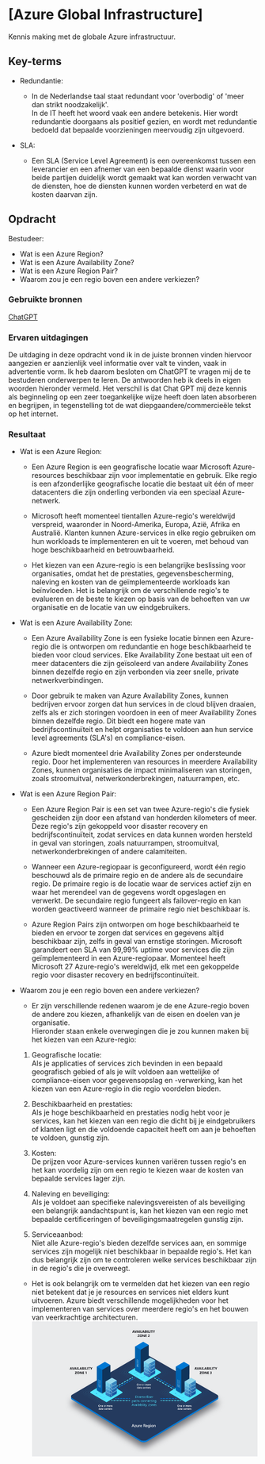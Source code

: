 # [Azure Global Infrastructure]
Kennis making met de globale Azure infrastructuur.

## Key-terms
- Redundantie:
  + In de Nederlandse taal staat redundant voor 'overbodig' of 'meer dan strikt noodzakelijk'.  
  In de IT heeft het woord vaak een andere betekenis. Hier wordt redundantie doorgaans als positief gezien, en wordt met redundantie bedoeld dat bepaalde voorzieningen meervoudig zijn uitgevoerd.

- SLA:
  + Een SLA (Service Level Agreement) is een overeenkomst tussen een leverancier en een afnemer van een bepaalde dienst waarin voor beide partijen duidelijk wordt gemaakt wat kan worden verwacht van de diensten, hoe de diensten kunnen worden verbeterd en wat de kosten daarvan zijn.

## Opdracht
Bestudeer:
- Wat is een Azure Region?
- Wat is een Azure Availability Zone?
- Wat is een Azure Region Pair?
- Waarom zou je een regio boven een andere verkiezen?
### Gebruikte bronnen
[ChatGPT](https://chat.openai.com/)

### Ervaren uitdagingen
De uitdaging in deze opdracht vond ik in de juiste bronnen vinden hiervoor aangezien er aanzienlijk veel informatie over valt te vinden, vaak in advertentie vorm. Ik heb daarom besloten om ChatGPT te vragen mij de te bestuderen onderwerpen te leren. De antwoorden heb ik deels in eigen woorden hieronder vermeld. Het verschil is dat Chat GPT mij deze kennis als beginneling op een zeer toegankelijke wijze heeft doen laten absorberen en begrijpen, in tegenstelling tot de wat diepgaandere/commercieële tekst op het internet. 

### Resultaat
- Wat is een Azure Region:

  + Een Azure Region is een geografische locatie waar Microsoft Azure-resources beschikbaar zijn voor implementatie en gebruik. Elke regio is een afzonderlijke geografische locatie die bestaat uit één of meer datacenters die zijn onderling verbonden via een speciaal Azure-netwerk.  

  + Microsoft heeft momenteel tientallen Azure-regio's wereldwijd verspreid, waaronder in Noord-Amerika, Europa, Azië, Afrika en Australië. Klanten kunnen Azure-services in elke regio gebruiken om hun workloads te implementeren en uit te voeren, met behoud van hoge beschikbaarheid en betrouwbaarheid.

  + Het kiezen van een Azure-regio is een belangrijke beslissing voor organisaties, omdat het de prestaties, gegevensbescherming, naleving en kosten van de geïmplementeerde workloads kan beïnvloeden. Het is belangrijk om de verschillende regio's te evalueren en de beste te kiezen op basis van de behoeften van uw organisatie en de locatie van uw eindgebruikers.

- Wat is een Azure Availability Zone:

  + Een Azure Availability Zone is een fysieke locatie binnen een Azure-regio die is ontworpen om redundantie en hoge beschikbaarheid te bieden voor cloud services. Elke Availability Zone bestaat uit een of meer datacenters die zijn geïsoleerd van andere Availability Zones binnen dezelfde regio en zijn verbonden via zeer snelle, private netwerkverbindingen.

  + Door gebruik te maken van Azure Availability Zones, kunnen bedrijven ervoor zorgen dat hun services in de cloud blijven draaien, zelfs als er zich storingen voordoen in een of meer Availability Zones binnen dezelfde regio. Dit biedt een hogere mate van bedrijfscontinuïteit en helpt organisaties te voldoen aan hun service level agreements (SLA's) en compliance-eisen.

  + Azure biedt momenteel drie Availability Zones per ondersteunde regio. Door het implementeren van resources in meerdere Availability Zones, kunnen organisaties de impact minimaliseren van storingen, zoals stroomuitval, netwerkonderbrekingen, natuurrampen, etc.  

- Wat is een Azure Region Pair:

  + Een Azure Region Pair is een set van twee Azure-regio's die fysiek gescheiden zijn door een afstand van honderden kilometers of meer. Deze regio's zijn gekoppeld voor disaster recovery en bedrijfscontinuïteit, zodat services en data kunnen worden hersteld in geval van storingen, zoals natuurrampen, stroomuitval, netwerkonderbrekingen of andere calamiteiten.

  + Wanneer een Azure-regiopaar is geconfigureerd, wordt één regio beschouwd als de primaire regio en de andere als de secundaire regio. De primaire regio is de locatie waar de services actief zijn en waar het merendeel van de gegevens wordt opgeslagen en verwerkt. De secundaire regio fungeert als failover-regio en kan worden geactiveerd wanneer de primaire regio niet beschikbaar is.

  + Azure Region Pairs zijn ontworpen om hoge beschikbaarheid te bieden en ervoor te zorgen dat services en gegevens altijd beschikbaar zijn, zelfs in geval van ernstige storingen. Microsoft garandeert een SLA van 99,99% uptime voor services die zijn geïmplementeerd in een Azure-regiopaar. Momenteel heeft Microsoft 27 Azure-regio's wereldwijd, elk met een gekoppelde regio voor disaster recovery en bedrijfscontinuïteit.

- Waarom zou je een regio boven een andere verkiezen?

  + Er zijn verschillende redenen waarom je de ene Azure-regio boven de andere zou kiezen, afhankelijk van de eisen en doelen van je organisatie.  
  Hieronder staan enkele overwegingen die je zou kunnen maken bij het kiezen van een Azure-regio:  

  1. Geografische locatie:  
  Als je applicaties of services zich bevinden in een bepaald geografisch gebied of als je wilt voldoen aan wettelijke of compliance-eisen voor gegevensopslag en -verwerking, kan het kiezen van een Azure-regio in die regio voordelen bieden.

  2. Beschikbaarheid en prestaties:  
  Als je hoge beschikbaarheid en prestaties nodig hebt voor je services, kan het kiezen van een regio die dicht bij je eindgebruikers of klanten ligt en die voldoende capaciteit heeft om aan je behoeften te voldoen, gunstig zijn.

  3. Kosten:  
  De prijzen voor Azure-services kunnen variëren tussen regio's en het kan voordelig zijn om een regio te kiezen waar de kosten van bepaalde services lager zijn.

  4. Naleving en beveiliging:  
  Als je voldoet aan specifieke nalevingsvereisten of als beveiliging een belangrijk aandachtspunt is, kan het kiezen van een regio met bepaalde certificeringen of beveiligingsmaatregelen gunstig zijn.

  5. Serviceaanbod:  
  Niet alle Azure-regio's bieden dezelfde services aan, en sommige services zijn mogelijk niet beschikbaar in bepaalde regio's. Het kan dus belangrijk zijn om te controleren welke services beschikbaar zijn in de regio's die je overweegt.

  + Het is ook belangrijk om te vermelden dat het kiezen van een regio niet betekent dat je je resources en services niet elders kunt uitvoeren. Azure biedt verschillende mogelijkheden voor het implementeren van services over meerdere regio's en het bouwen van veerkrachtige architecturen.
  ![](/00_includes/week-4-img/AZ-01.png)